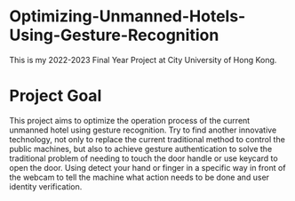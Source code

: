 # Optimizing-Unmanned-Hotels-Using-Gesture-Recognition
This is my 2022-2023 Final Year Project at City University of Hong Kong.

# Project Goal
This project aims to optimize the operation process of the current unmanned hotel using gesture recognition. Try to find another innovative technology, not only to replace the current traditional method to control the public machines, but also to achieve gesture authentication to solve the traditional problem of needing to touch the door handle or use keycard to open the door. Using detect your hand or finger in a specific way in front of the webcam to tell the machine what action needs to be done and user identity verification. 
